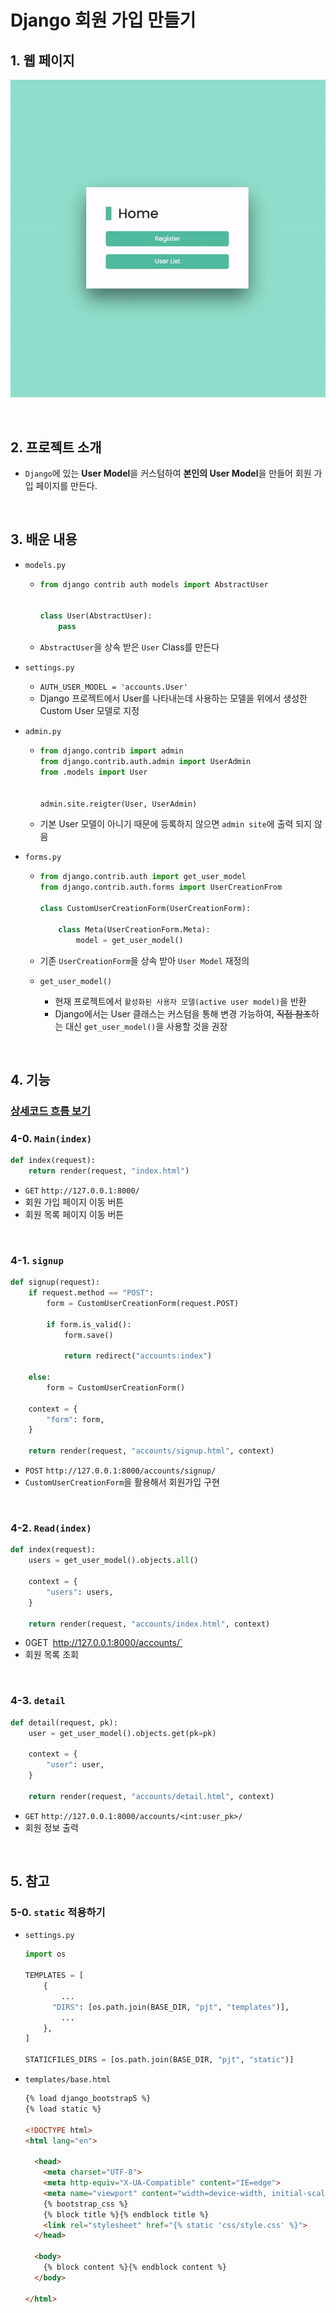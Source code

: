 # Django 회원 가입 만들기

## 1. 웹 페이지

![website](README.assets/website.gif)

<br/>

## 2. 프로젝트 소개

- `Django`에 있는 **User Model**을 커스텀하여 **본인의 User Model**을 만들어 회원 가입 페이지를 만든다.

<br/>

## 3. 배운 내용

- `models.py`

  - ```python
    from django contrib auth models import AbstractUser
    
    
    class User(AbstractUser):
        pass
    ```

  - `AbstractUser`을 상속 받은 `User` Class를 만든다

- `settings.py`

  - `AUTH_USER_MODEL = 'accounts.User'`
  - Django 프로젝트에서 User를 나타내는데 사용하는 모델을 위에서 생성한 Custom User 모델로 지정

- `admin.py`

  - ```python
    from django.contrib import admin
    from django.contrib.auth.admin import UserAdmin
    from .models import User
    
    
    admin.site.reigter(User, UserAdmin)
    ```

  - 기본 User 모델이 아니기 때문에 등록하지 않으면 `admin site`에 출력 되지 않음

- `forms.py`

  - ```python
    from django.contrib.auth import get_user_model
    from django.contrib.auth.forms import UserCreationFrom
    
    class CustomUserCreationForm(UserCreationForm):
        
        class Meta(UserCreationForm.Meta):
            model = get_user_model()
    ```

  - 기존 `UserCreationForm`을 상속 받아 `User Model` 재정의

  - `get_user_model()`

    - 현재 프로젝트에서 `활성화된 사용자 모델(active user model)`을 반환
    - Django에서는 User 클래스는 커스텀을 통해 변경 가능하여, ~~직접 참조~~하는 대신 `get_user_model()`을 사용할 것을 권장

<br/>

## 4. 기능

### [상세코드 흐름 보기](./상세코드.md)

### 4-0. `Main(index)`

```python
def index(request):
    return render(request, "index.html")
```

- `GET` `http://127.0.0.1:8000/`
- 회원 가입 페이지 이동 버튼
- 회원 목록 페이지 이동 버튼

<br/>

### 4-1. `signup`

```python
def signup(request):
    if request.method == "POST":
        form = CustomUserCreationForm(request.POST)

        if form.is_valid():
            form.save()

            return redirect("accounts:index")

    else:
        form = CustomUserCreationForm()

    context = {
        "form": form,
    }

    return render(request, "accounts/signup.html", context)
```

- `POST` `http://127.0.0.1:8000/accounts/signup/`
- `CustomUserCreationForm`을 활용해서 회원가입 구현

<br/>

### 4-2. `Read(index)`

```python
def index(request):
    users = get_user_model().objects.all()

    context = {
        "users": users,
    }

    return render(request, "accounts/index.html", context)
```

- 0GET` `http://127.0.0.1:8000/accounts/`
- 회원 목록 조회

<br/>

### 4-3. `detail`

```python
def detail(request, pk):
    user = get_user_model().objects.get(pk=pk)

    context = {
        "user": user,
    }

    return render(request, "accounts/detail.html", context)
```

- `GET` `http://127.0.0.1:8000/accounts/<int:user_pk>/`
- 회원 정보 출력

<br/>

## 5. 참고

### 5-0. `static` 적용하기

- `settings.py`

  ```python
  import os
  
  TEMPLATES = [
      {
          ...
      	"DIRS": [os.path.join(BASE_DIR, "pjt", "templates")],
          ...
      },
  ]
  
  STATICFILES_DIRS = [os.path.join(BASE_DIR, "pjt", "static")]
  ```

- `templates/base.html`

  ```html
  {% load django_bootstrap5 %}
  {% load static %}
  
  <!DOCTYPE html>
  <html lang="en">
  
    <head>
      <meta charset="UTF-8">
      <meta http-equiv="X-UA-Compatible" content="IE=edge">
      <meta name="viewport" content="width=device-width, initial-scale=1.0">
      {% bootstrap_css %}
      {% block title %}{% endblock title %}
      <link rel="stylesheet" href="{% static 'css/style.css' %}">
    </head>
  
    <body>
      {% block content %}{% endblock content %}
    </body>
  
  </html>
  ```

  